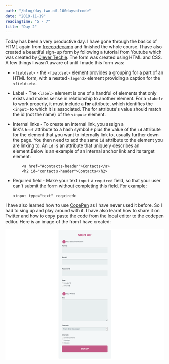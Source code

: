 ```yaml
---
path: "/blog/day-two-of-100daysofcode"
date: "2019-11-19"
readingTime: "5 - 7"
title: "Day 2"
---
```


Today has been a very productive day. I have gone through the basics of HTML again from [freecodecamp](https://www.freecodecamp.org/suborna) and finished the whole course. I have also created a beautiful sign-up form by following a tutorial from Youtube which was created by [Clever Techie](https://www.freecodecamp.org/suborna). The form was created using HTML and CSS. A few things I wasn't aware of until I made this form was: 

- `<fieldset>` - the `<fieldset>` element provides a grouping for a part of an HTML form, with a nested 
`<legend>` element providing a caption for the `<fieldset>`.

- Label - The `<label>` element is one of a handful of elements that only exists and makes sense in relationship to another element. For a `<label>` to work properly, it must include a **for** attribute, which identifies the `<input>` to which it is associated. The for attribute's value should match the id (not the name) of the `<input>` element.

- Internal links - To create an internal link, you assign a link's `href` attribute to a hash symbol `#` plus the value of the `id` attribute for the element that you want to internally link to, usually further down the page. You then need to add the same `id` attribute to the element you are linking to. An `id` is an attribute that uniquely describes an element.Below is an example of an internal anchor link and its target element:

    ```{
        <a href="#contacts-header">Contacts</a>
        <h2 id="contacts-header">Contacts</h2>

- Required field - Make your text `input` a `required` field, so that your user can't submit the form without completing this field. For example; 

    ```<input type="text" required>```

I have also learned how to use [CopePen](https://codepen.io/suborna00/full/NWWoBNL) as I have never used it before. So I had to sing up and play around with it. I have also learnt how to share it on Twitter and how to copy paste the code from the local editor to the codepen editor. Here is an image of the from I have created: 

![signup_page](./images/sign-up.png)

    









